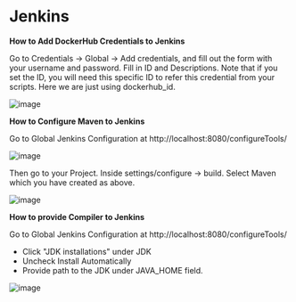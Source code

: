 # Jenkins

**How to Add DockerHub Credentials to Jenkins**

Go to Credentials → Global → Add credentials, and fill out the form with your username and password. Fill in ID and Descriptions. Note that if you set the ID, you will need this specific ID to refer this credential from your scripts. Here we are just using dockerhub_id.

![image](https://user-images.githubusercontent.com/93154062/153647993-345ce6bb-521c-4e54-9378-7c599ce822ff.png)

**How to Configure Maven to Jenkins**

Go to Global Jenkins Configuration at http://localhost:8080/configureTools/

![image](https://user-images.githubusercontent.com/93154062/153914332-db0aee8d-e584-40b8-80fd-7993a507dfdd.png)

Then go to your Project. Inside settings/configure -> build. Select Maven which you have created as above.

![image](https://user-images.githubusercontent.com/93154062/153914407-053c137e-6e9e-425f-871a-a006b6addfe4.png)

**How to provide Compiler to Jenkins**

Go to Global Jenkins Configuration at http://localhost:8080/configureTools/
- Click "JDK installations" under JDK
- Uncheck Install Automatically
- Provide path to the JDK under JAVA_HOME field.

![image](https://user-images.githubusercontent.com/93154062/153915362-3ea5be68-a64a-4802-bd67-8beb0b62812c.png)
